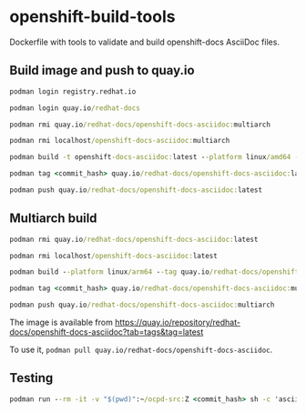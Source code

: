 # openshift-build-tools

Dockerfile with tools to validate and build openshift-docs AsciiDoc files.

## Build image and push to quay.io

```cmd
podman login registry.redhat.io

podman login quay.io/redhat-docs

podman rmi quay.io/redhat-docs/openshift-docs-asciidoc:multiarch

podman rmi localhost/openshift-docs-asciidoc:multiarch

podman build -t openshift-docs-asciidoc:latest --platform linux/amd64 -f asciidoc.Dockerfile

podman tag <commit_hash> quay.io/redhat-docs/openshift-docs-asciidoc:latest

podman push quay.io/redhat-docs/openshift-docs-asciidoc:latest
```

## Multiarch build

```cmd
podman rmi quay.io/redhat-docs/openshift-docs-asciidoc:latest

podman rmi localhost/openshift-docs-asciidoc:latest

podman build --platform linux/arm64 --tag quay.io/redhat-docs/openshift-docs-asciidoc:multiarch -f asciidoc.Dockerfile

podman tag <commit_hash> quay.io/redhat-docs/openshift-docs-asciidoc:multiarch

podman push quay.io/redhat-docs/openshift-docs-asciidoc:multiarch
```

The image is available from https://quay.io/repository/redhat-docs/openshift-docs-asciidoc?tab=tags&tag=latest

To use it, `podman pull quay.io/redhat-docs/openshift-docs-asciidoc`.

## Testing

```cmd
podman run --rm -it -v "$(pwd)":~/ocpd-src:Z <commit_hash> sh -c 'asciidoctor -v'
```
